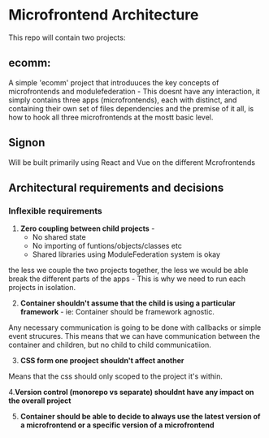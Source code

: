 # **Microfrontend Architecture**

This repo will contain two projects: <br /> 
 ## **ecomm:**
 A simple 'ecomm' project that introduuces the key concepts of microfrontends and modulefederation - This doesnt have any interaction, it simply contains three apps (microfrontends), each with distinct, and containing their own set of files dependencies and the premise of it all, is how to hook all three microfrontends at the mostt basic level.


 ## **Signon**
 Will be built primarily using React and Vue on the different Mcrofrontends


 ## **Architectural requirements and decisions**
 ### **Inflexible requirements**

1. **Zero coupling between child projects** -
    - No shared state
    - No importing of funtions/objects/classes etc
    - Shared libraries using ModuleFederation system is okay

 the less we couple the two projects together, the less we would be able break the different parts of the apps - This is why we need to run each projects in isolation.

 2. **Container shouldn't assume that the child is using a particular framework** - ie: Container should be framework agnostic.


Any necessary communication is going to be done with callbacks or simple event strucures. 
This means that we can have communication between the container and children, but no child to child communicatiion.

3. **CSS form one prooject shouldn't affect another**

Means that the css should only scoped to the project it's within.

4.**Version control (monorepo vs separate) shouldnt have any impact on the  overall project**

5. **Container should be able to decide to always use the latest version of a microfrontend or a specific version of a microfrontend**
